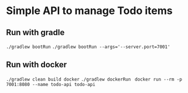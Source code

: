 # Simple API to manage Todo items

## Run with gradle
```./gradlew bootRun```
```./gradlew bootRun --args='--server.port=7001'```

## Run with docker
```./gradlew clean build docker```
```./gradlew dockerRun ```
```docker run --rm -p 7001:8080 --name todo-api todo-api```